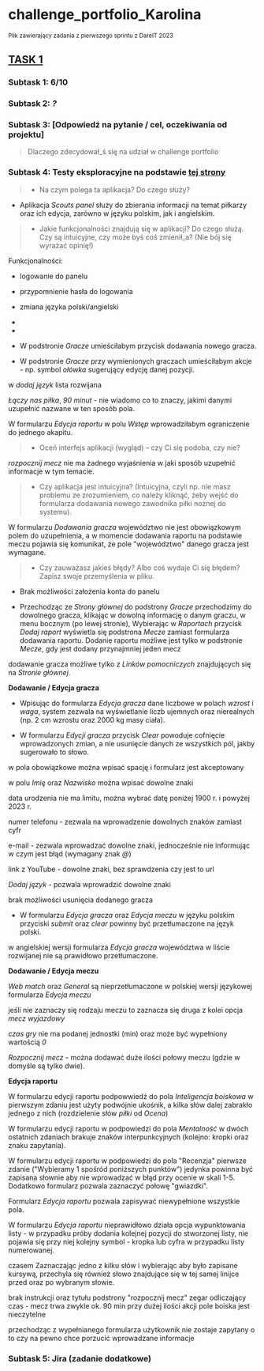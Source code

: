 # challenge_portfolio_Karolina
<sub> Plik zawierający zadania z pierwszego sprintu z DareIT 2023
  
## [TASK 1](#TASK-1)
  
### Subtask 1: 6/10
  
### Subtask 2: ***?***
  
### Subtask 3: [Odpowiedź na pytanie / cel, oczekiwania od projektu]
> Dlaczego zdecydował_ś się na udział w challenge portfolio
  
### Subtask 4: Testy eksploracyjne na podstawie [tej strony](https://url6405.circle.so/ls/click?upn=kwbwkXnZT32McfWCrnlzohrrzmJl0FdCrPNYFeExGRupuKOWxL3SRDijXgSLkpsWkAYFbk-2FbK4pd3TjJ2LtD4g-3D-3Dhwhr_U5Lv1wU5VRexpMaNRwFFyodbZkCZw8GlxZFvBQlnFrNGc6W9hqNpURZYqqBeLvdEDkKNUnHlYdA4C938wTn1DI3XamE-2FHVs5dolvXKj6piyN1PwIsrbNT7RIN6S1F5pTUb0c3wWBTwktEiLA7Lwkap72KuINBVRqLrrt6DrtmlDa6K2Dk8ONWql0E6Qra-2FaAFtNUagm0PevgK6WHeLiv9w-3D-3D)

> - Na czym polega ta aplikacja? Do czego służy?

  - Aplikacja *Scouts panel* służy do zbierania informacji na temat piłkarzy oraz ich edycja, zarówno w języku polskim, jak i angielskim.


> - Jakie funkcjonalności znajdują się w aplikacji? Do czego służą. Czy są intuicyjne, czy może byś coś zmienił_a? (Nie bój się wyrażać opinię!)

Funkcjonalności:
- logowanie do panelu
- przypomnienie hasła do logowania
- zmiana języka polski/angielski
- 
-

  
  - W podstronie *Gracze* umieściłabym przycisk dodawania nowego gracza.

- W podstronie *Gracze* przy wymienionych graczach umieściłabym akcje - np. symbol *ołówka* sugerujący edycję danej pozycji.

w *dodaj język* lista rozwijana

*Łączy nas piłka*, *90 minut* - nie wiadomo co to znaczy, jakimi danymi uzupełnić nazwane w ten sposób pola.

W formularzu *Edycja raportu* w polu *Wstęp* wprowadziłabym ograniczenie do jednego akapitu.

  
> - Oceń interfejs aplikacji (wygląd) – czy Ci się podoba, czy nie?

*rozpocznij mecz* nie ma żadnego wyjaśnienia w jaki sposób uzupełnić informacje w tym temacie.


  
> - Czy aplikacja jest intuicyjna? (Intuicyjna, czyli np. nie masz problemu ze zrozumieniem, co należy kliknąć, żeby wejść do formularza dodawania nowego zawodnika piłki nożnej do systemu).

W formularzu *Dodawania gracza* województwo nie jest obowiązkowym polem do uzupełnienia, a w momencie dodawania raportu na podstawie meczu pojawia się komunikat, że pole "województwo" danego gracza jest wymagane.
  
> - Czy zauważasz jakieś błędy? Albo coś wydaje Ci się błędem? Zapisz swoje przemyślenia w pliku. 

- Brak możliwości założenia konta do panelu

- Przechodząc ze *Strony głównej* do podstrony *Gracze* przechodzimy do dowolnego gracza, klikając w dowolną informację o danym graczu, w menu bocznym (po lewej stronie), Wybierając w *Raportach* przycisk *Dodaj raport* wyświetla się podstrona *Mecze* zamiast formularza dodawania raportu. Dodanie raportu możliwe jest tylko w podstronie *Mecze*, gdy jest dodany przynajmniej jeden mecz

dodawanie gracza możliwe tylko z *Linków pomocniczych* znajdujących się na *Stronie głównej*.

**Dodawanie / Edycja gracza**

- Wpisując do formularza *Edycja gracza* dane liczbowe w polach *wzrost* i *waga*, system zezwala na wyświetlanie liczb ujemnych oraz nierealnych (np. 2 cm wzrostu oraz 2000 kg masy ciała).

- W formularzu *Edycji gracza* przycisk *Clear* powoduje cofnięcie wprowadzonych zmian, a nie usunięcie danych ze wszystkich pól, jakby sugerowało to słowo.

w pola obowiązkowe można wpisać spację i formularz jest akceptowany

w polu *Imię* oraz *Nazwisko* można wpisać dowolne znaki

data urodzenia nie ma limitu, można wybrać datę poniżej 1900 r. i powyżej 2023 r.

numer telefonu - zezwala na wprowadzenie dowolnych znaków zamiast cyfr

e-mail - zezwala wprowadzać dowolne znaki, jednocześnie nie informując w czym jest błąd (wymagany znak *@*)

link z YouTube - dowolne znaki, bez sprawdzenia czy jest to url

*Dodaj język* - pozwala wprowadzić dowolne znaki

brak możliwości usunięcia dodanego gracza

- W formularzu *Edycja gracza* oraz *Edycja meczu* w języku polskim przyciski *submit* oraz *clear* powinny być przetłumaczone na język polski.

w angielskiej wersji formularza *Edycja gracza* województwa w liście rozwijanej nie są prawidłowo przetłumaczone.


**Dodawanie / Edycja meczu**

*Web match* oraz *General* są nieprzetłumaczone w polskiej wersji językowej formularza *Edycja meczu*

jeśli nie zaznaczy się rodzaju meczu to zaznacza się druga z kolei opcja *mecz wyjazdowy*

*czas gry* nie ma podanej jednostki (min) oraz może być wypełniony wartością *0*

*Rozpocznij mecz* - można dodawać duże ilości połowy meczu (gdzie w domyśle są tylko dwie).


**Edycja raportu**

W formularzu edycji raportu podpowwiedź do pola *Inteligencja boiskowa* w pierwszym zdaniu jest użyty podwójnie ukośnik, a kilka słów dalej zabrakło jednego z nich (rozdzielenie słów *piłki* od *Ocena*)

W formularzu edycji raportu w podpowiedzi do pola *Mentalność* w dwóch ostatnich zdaniach brakuje znaków interpunkcyjnych (kolejno: kropki oraz znaku zapytania).

W formularzu edycji raportu w podpowiedzi do pola "Recenzja" pierwsze zdanie ("Wybieramy 1 spośród poniższych punktów") jedynka powinna być zapisana słownie aby nie wprowadzać w błąd przy ocenie w skali 1-5. Dodatkowo formularz pozwala zaznaczyć połowę "gwiazdki".

Formularz *Edycja raportu* pozwala zapisywać niewypełnione wszystkie pola.

W formularzu *Edycja raportu* nieprawidłowo działa opcja wypunktowania listy - w przypadku próby dodania kolejnej pozycji do stworzonej listy, nie pojawia się przy niej kolejny symbol - kropka lub cyfra w przypadku listy numerowanej.

czasem Zaznaczając jedno z kilku słów i wybierając aby było zapisane kursywą, przechyla się również słowo znajdujące się w tej samej linijce przed oraz po wybranym słowie.

brak instrukcji oraz tytułu podstrony "rozpocznij mecz"
zegar odliczający czas - mecz trwa zwykle ok. 90 min
przy dużej ilości akcji pole boiska jest nieczytelne


przechodząc z wypełnianego formularza użytkownik nie zostaje zapytany o to czy na pewno chce porzucić wprowadzane informacje

### Subtask 5: Jira (zadanie dodatkowe)
